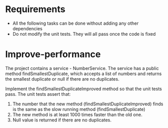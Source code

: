 # Requirements
- All the following tasks can be done without adding any other dependencies
- Do not modify the unit tests. They will all pass once the code is fixed

# Improve-performance

The project contains a service - NumberService. The service has a public method findSmallestDuplicate, which accepts a list of numbers and returns the smallest duplicate or null if there are no duplicates. 
  
Implement the findSmallestDuplicateImproved method so that the unit tests pass. The unit tests assert that: 
1. The number that the new method (findSmallestDuplicateImproved) finds is the same as the slow running method (findSmallestDuplicate)
2. The new method is at least 1000 times faster than the old one.
3. Null value is returned if there are no duplicates.

